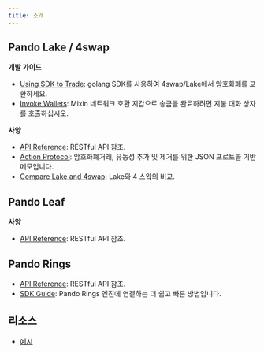 ```yaml
---
title: 소개
---
```


## Pando Lake / 4swap

**개발 가이드**

  - [Using SDK to Trade](/developer/lake/guide/using-sdk): golang SDK를 사용하여 4swap/Lake에서 암호화폐를 교환하세요.
  - [Invoke Wallets](/developer/lake/guide/invoke-wallets): Mixin 네트워크 호환 지갑으로 송금을 완료하려면 지불 대화 상자를 호출하십시오.

**사양**

- [API Reference](/developer/lake/apis/overview): RESTful API 참조.
- [Action Protocol](/developer/lake/action-protocol): 암호화폐거래, 유동성 추가 및 제거를 위한 JSON 프로토콜 기반 메모입니다.
- [Compare Lake and 4swap](/developer/lake/lake-and-4swap): Lake와 4 스왑의 비교.

## Pando Leaf

**사양**

- [API Reference](/developer/leaf/apis/overview): RESTful API 참조.


## Pando Rings

- [API Reference](/developer/rings/apis): RESTful API 참조.
- [SDK Guide](/developer/rings/guide): Pando Rings 엔진에 연결하는 더 쉽고 빠른 방법입니다.


## 리소스

- [예시](/developer/resources/examples)
